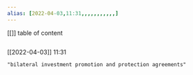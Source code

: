 ```yaml
---
alias: [2022-04-03,11:31,,,,,,,,,,,]
---
```

[[]]
table of content
```toc
```

[[2022-04-03]] 11:31

```query
"bilateral investment promotion and protection agreements"
```